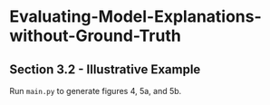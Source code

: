 # Evaluating-Model-Explanations-without-Ground-Truth

## Section 3.2 - Illustrative Example

Run `main.py` to generate figures 4, 5a, and 5b.
